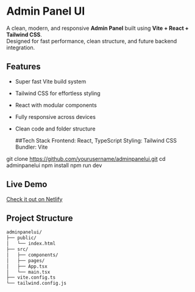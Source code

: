 # Admin Panel UI

A clean, modern, and responsive **Admin Panel** built using **Vite + React + Tailwind CSS**.  
Designed for fast performance, clean structure, and future backend integration.

##  Features

- Super fast Vite build system
- Tailwind CSS for effortless styling
- React with modular components
- Fully responsive across devices
- Clean code and folder structure

   ##Tech Stack
Frontend: React, TypeScript
Styling: Tailwind CSS
Bundler: Vite


git clone https://github.com/yourusername/adminpanelui.git
cd adminpanelui
npm install
npm run dev


## Live Demo

 [Check it out on Netlify](https://iridescent-faun-411e0c.netlify.app/)  

## Project Structure

```bash
adminpanelui/
├── public/
│   └── index.html
├── src/
│   ├── components/
│   ├── pages/
│   ├── App.tsx
│   └── main.tsx
├── vite.config.ts
└── tailwind.config.js
